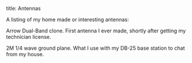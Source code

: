 title: Antennas

A listing of my home made or interesting antennas:

Arrow Dual-Band clone. First antenna I ever made, shortly after getting my technician license.

2M 1/4 wave ground plane. What I use with my DB-25 base station to chat from my house.

